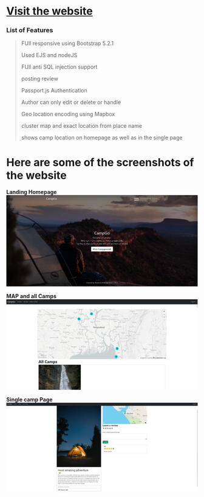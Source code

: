 # [Visit the website](https://fierce-ridge-62253.herokuapp.com/)

### List of Features
> FUll responsive using Bootstrap 5.2.1
> 
> Used EJS and nodeJS
>
> FUll anti SQL injection support
>
> posting review
>
> Passport.js Authentication
>
> Author can only edit or delete or handle
>
> Geo location encoding using Mapbox
>
> cluster map and exact location from place name
>
> shows camp location on homepage as well as in the single page

# Here are some of the screenshots of the website

**Landing Homepage** <br>
![alt text](https://github.com/Saif64/CampGo/blob/master/campgo%20website%20ss/Screenshot%202022-10-14%20103848.png)

**MAP and all Camps**<br>
![alt text](https://github.com/Saif64/CampGo/blob/master/campgo%20website%20ss/Screenshot%202022-10-14%20103905.png)

**Single camp Page** <br>
![alt text](https://github.com/Saif64/CampGo/blob/master/campgo%20website%20ss/Screenshot%202022-10-14%20103955.png)




